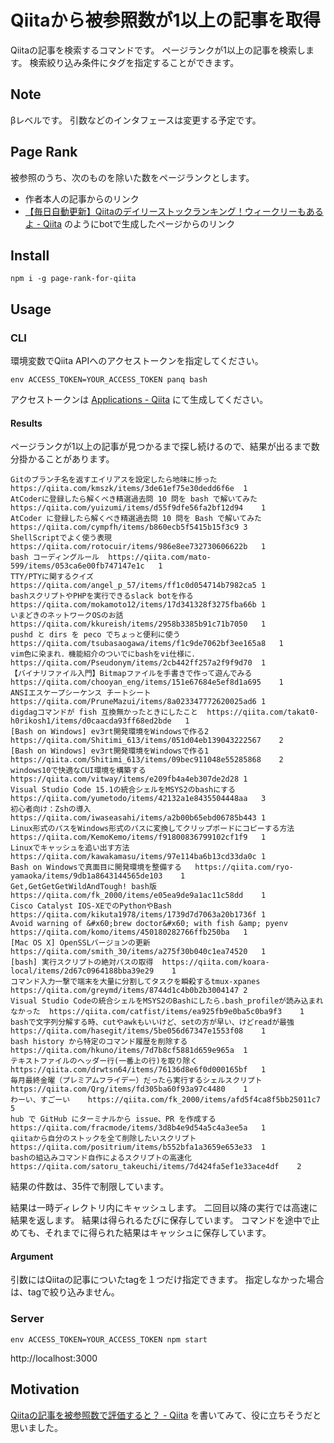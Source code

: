 # Qiitaから被参照数が1以上の記事を取得

Qiitaの記事を検索するコマンドです。
ページランクが1以上の記事を検索します。
検索絞り込み条件にタグを指定することができます。

## Note

βレベルです。
引数などのインタフェースは変更する予定です。

## Page Rank
被参照のうち、次のものを除いた数をページランクとします。

* 作者本人の記事からのリンク
* [【毎日自動更新】Qiitaのデイリーストックランキング！ウィークリーもあるよ - Qiita](https://qiita.com/takeharu/items/bb154a4bc198fb102ff3) のようにbotで生成したページからのリンク



## Install

```
npm i -g page-rank-for-qiita
```

## Usage
### CLI

環境変数でQiita APIへのアクセストークンを指定してください。

```
env ACCESS_TOKEN=YOUR_ACCESS_TOKEN panq bash
```

アクセストークンは [Applications - Qiita](https://qiita.com/settings/applications) にて生成してください。

#### Results

ページランクが1以上の記事が見つかるまで探し続けるので、結果が出るまで数分掛かることがあります。

```
Gitのブランチ名を返すエイリアスを設定したら地味に捗った	https://qiita.com/kmszk/items/3de61ef75e30dedd6f6e	1
AtCoderに登録したら解くべき精選過去問 10 問を bash で解いてみた	https://qiita.com/yuizumi/items/d55f9dfe56fa2bf12d94	1
AtCoder に登録したら解くべき精選過去問 10 問を Bash で解いてみた	https://qiita.com/cympfh/items/b860ecb5f5415b15f3c9	3
ShellScriptでよく使う表現	https://qiita.com/rotocuir/items/986e8ee732730606622b	1
bash コーディングルール	https://qiita.com/mato-599/items/053ca6e00fb747147e1c	1
TTY/PTYに関するクイズ	https://qiita.com/angel_p_57/items/ff1c0d054714b7982ca5	1
bashスクリプトやPHPを実行できるslack botを作る	https://qiita.com/mokamoto12/items/17d341328f3275fba66b	1
いまどきのネットワークOSのお話	https://qiita.com/kkureish/items/2958b3385b91c71b7050	1
pushd と dirs を peco でちょっと便利に使う	https://qiita.com/tsubasaogawa/items/f1c9de7062bf3ee165a8	1
vim色に染まれ．機能紹介のついでにbashをvi仕様に．	https://qiita.com/Pseudonym/items/2cb442ff257a2f9f9d70	1
【バイナリファイル入門】Bitmapファイルを手書きで作って遊んでみる	https://qiita.com/chooyan_eng/items/151e67684e5ef8d1a695	1
ANSIエスケープシーケンス チートシート	https://qiita.com/PruneMazui/items/8a023347772620025ad6	1
digdagコマンドが fish 互換無かったときにしたこと	https://qiita.com/takat0-h0rikosh1/items/d0caacda93ff68ed2bde	1
[Bash on Windows] ev3rt開発環境をWindowsで作る2	https://qiita.com/Shitimi_613/items/051d04eb139043222567	2
[Bash on Windows] ev3rt開発環境をWindowsで作る1	https://qiita.com/Shitimi_613/items/09bec911048e55285868	2
windows10で快適なCUI環境を構築する	https://qiita.com/vitway/items/e209fb4a4eb307de2d28	1
Visual Studio Code 15.1の統合シェルをMSYS2のbashにする	https://qiita.com/yumetodo/items/42132a1e8435504448aa	3
初心者向け：Zshの導入	https://qiita.com/iwaseasahi/items/a2b00b65ebd06785b443	1
Linux形式のパスをWindows形式のパスに変換してクリップボードにコピーする方法	https://qiita.com/KemoKemo/items/f91800836799102cf1f9	1
Linuxでキャッシュを追い出す方法	https://qiita.com/kawakamasu/items/97e114ba6b13cd33da0c	1
Bash on Windowsで真面目に開発環境を整備する	https://qiita.com/ryo-yamaoka/items/9db1a8643144565de103	1
Get,GetGetGetWildAndTough! bash版	https://qiita.com/fk_2000/items/e05ea9de9a1ac11c58dd	1
Cisco Catalyst IOS-XEでのPythonやBash	https://qiita.com/kikuta1978/items/1739d7d7063a20b1736f	1
Avoid warning of &#x60;brew doctor&#x60; with fish &amp; pyenv	https://qiita.com/komo/items/450180282766ffb250ba	1
[Mac OS X] OpenSSLバージョンの更新	https://qiita.com/smith_30/items/a275f30b040c1ea74520	1
[bash] 実行スクリプトの絶対パスの取得	https://qiita.com/koara-local/items/2d67c0964188bba39e29	1
コマンド入力一撃で端末を大量に分割してタスクを瞬殺するtmux-xpanes	https://qiita.com/greymd/items/8744d1c4b0b2b3004147	2
Visual Studio Codeの統合シェルをMSYS2のBashにしたら.bash_profileが読み込まれなかった	https://qiita.com/catfist/items/ea925fb9e0ba5c0ba9f3	1
bashで文字列分解する時、cutやawkもいいけど、setの方が早い、けどreadが最強	https://qiita.com/hasegit/items/5be056d67347e1553f08	1
bash history から特定のコマンド履歴を削除する	https://qiita.com/hkuno/items/7d7b8cf5881d659e965a	1
テキストファイルのヘッダー行(一番上の行)を取り除く	https://qiita.com/drwtsn64/items/76136d8e6f0d000165bf	1
毎月最終金曜（プレミアムフライデー）だったら実行するシェルスクリプト	https://qiita.com/Qrg/items/fd305ba60f93a97c4480	1
わーい、すごーい	https://qiita.com/fk_2000/items/afd5f4ca8f5bb25011c7	5
hub で GitHub にターミナルから issue、PR を作成する	https://qiita.com/fracmode/items/3d8b4e9d54a5c4a3ee5a	1
qiitaから自分のストックを全て削除したいスクリプト	https://qiita.com/positrium/items/b552bfa1a3659e653e33	1
bashの組込みコマンド自作によるスクリプトの高速化	https://qiita.com/satoru_takeuchi/items/7d424fa5ef1e33ace4df	2
```

結果の件数は、35件で制限しています。

結果は一時ディレクトリ内にキャッシュします。
二回目以降の実行では高速に結果を返します。
結果は得られるたびに保存しています。
コマンドを途中で止めても、それまでに得られた結果はキャッシュに保存しています。

#### Argument

引数にはQiitaの記事についたtagを１つだけ指定できます。
指定しなかった場合は、tagで絞り込みません。

### Server

```
env ACCESS_TOKEN=YOUR_ACCESS_TOKEN npm start
```

http://localhost:3000

## Motivation

[Qiitaの記事を被参照数で評価すると？ - Qiita](https://qiita.com/ledsun/items/1f7572eacd6ce864e0db) を書いてみて、役に立ちそうだと思いました。
